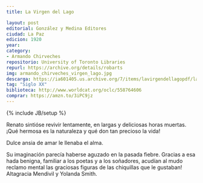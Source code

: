 ```yaml
---
title: La Virgen del Lago

layout: post
editorial: González y Medina Editores
ciudad: La Paz
edicion: 1920
year: 
category:
- Armando Chirveches 
repositorio: University of Toronto Libraries
repurl: https://archive.org/details/robarts
img: armando_chirveches_virgen_lago.jpg
descarga: https://ia601405.us.archive.org/7/items/lavirgendellagopdf/lavirgendellagopdf.pdf
tag: "Siglo XX"
biblioteca: http://www.worldcat.org/oclc/558764606
comprar: https://amzn.to/3iPC9jz
---
```

{% include JB/setup %}

Renato sintióse revivir lentamente, en largas y deliciosas horas muertas. ¡Qué hermosa es la naturaleza y qué don tan precioso la vida! 
		
Dulce ansia de amar le llenaba el alma.
 
Su imaginación parecía haberse aguzado en la pasada fiebre. Gracias a esa hada benigna, familiar a los poetas y a los soñadores, acudían al mudo reclamo mental las graciosas figuras de las chiquillas que le gustaban!
Altagracia Mendivil y Yolanda Smith.
